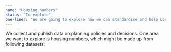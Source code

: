 ```yaml
---
name: "Housing numbers"
status: "To explore"
one-liner: "We are going to explore how we can standardise and help Local Authorities make available housing number metrics in policy and planning decisions."
---
```


We collect and publish data on planning policies and decisions. One area we want to explore is housing numbers, which might be made up from following datasets:
